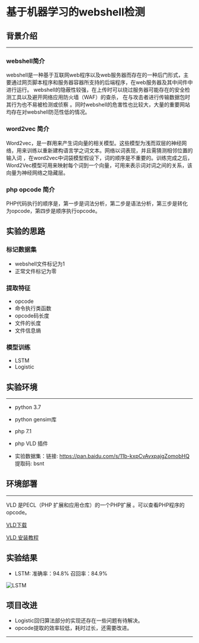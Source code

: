 # 基于机器学习的webshell检测

## 背景介绍

---

### webshell简介

 webshell是一种基于互联网web程序以及web服务器而存在的一种后门形式，主要通过网页脚本程序和服务器容器所支持的后端程序，在web服务器及其中间件中进行运行。 webshell的隐蔽性较强，在上传时可以绕过服务器可能存在的安全检测工具以及避开网络应用防火墙（WAF）的查杀， 在与攻击者进行传输数据包时其行为也不易被检测或侦察  。同时webshell的危害性也比较大，大量的重要网站均存在对webshell防范性低的情况。

### word2vec 简介

 Word2vec，是一群用来产生词向量的相关模型。这些模型为浅而双层的神经网络，用来训练以重新建构语言学之词文本。网络以词表现，并且需猜测相邻位置的输入词 ，在word2vec中词袋模型假设下，词的顺序是不重要的。训练完成之后，Word2Vec模型可用来映射每个词到一个向量，可用来表示词对词之间的关系，该向量为神经网络之隐藏层。

### php opcode 简介

PHP代码执行的顺序是，第一步是词法分析，第二步是语法分析，第三步是转化为opcode，第四步是顺序执行opcode。

## 实验的思路

### 标记数据集

- webshell文件标记为1
- 正常文件标记为零

### 提取特征

- opcode
- 命令执行类函数
- opcode码长度
- 文件的长度
- 文件信息熵

### 模型训练

- LSTM
- Logistic

## 实验环境

---

- python 3.7
-  python gensim库 
- php 7.1
- php VLD 插件

- 实验数据集：链接: https://pan.baidu.com/s/11b-kxpCvAvxpajgZomobHQ      提取码: bsnt 


## 环境部署

---

VLD 是PECL（PHP 扩展和应用仓库）的一个PHP扩展 。可以查看PHP程序的opcode。 

[VLD下载](http://pecl.php.net/package/vld/0.14.0/windows)

[VLD 安装教程]( https://www.cnblogs.com/miao-zp/p/6374311.html )

## 实验结果

- LSTM:   准确率：94.8%     召回率：84.9%

![LSTM](https://github.com/scusec/Data-Mining-for-Cybersecurity/blob/master/Homework/2019/Task7/6/Screen/LSTM.png)

##  项目改进

- Logistic回归算法部分的实现还存在一些问题有待解决。
- opcode提取的效率较低，耗时过长，还需要改进。

---





